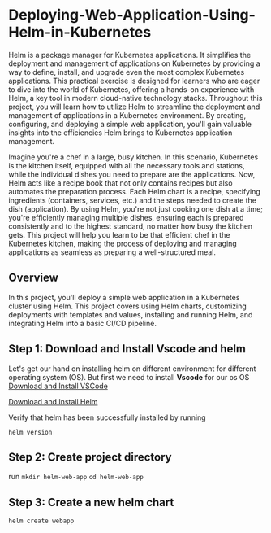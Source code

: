 # Deploying-Web-Application-Using-Helm-in-Kubernetes

Helm is a package manager for Kubernetes applications. It simplifies the deployment and management of applications on Kubernetes by providing a way to define, install, and upgrade even the most complex Kubernetes applications.
This practical exercise is designed for learners who are eager to dive into the world of Kubernetes, offering a hands-on experience with Helm, a key tool in modern cloud-native technology stacks. Throughout this project, you will learn how to utilize Helm to streamline the deployment and management of applications in a Kubernetes environment. By creating, configuring, and deploying a simple web application, you'll gain valuable insights into the efficiencies Helm brings to Kubernetes application management.

Imagine you're a chef in a large, busy kitchen. In this scenario, Kubernetes is the kitchen itself, equipped with all the necessary tools and stations, while the individual dishes you need to prepare are the applications. Now, Helm acts like a recipe book that not only contains recipes but also automates the preparation process. Each Helm chart is a recipe, specifying ingredients (containers, services, etc.) and the steps needed to create the dish (application). By using Helm, you're not just cooking one dish at a time; you're efficiently managing multiple dishes, ensuring each is prepared consistently and to the highest standard, no matter how busy the kitchen gets. This project will help you learn to be that efficient chef in the Kubernetes kitchen, making the process of deploying and managing applications as seamless as preparing a well-structured meal.

## Overview

In this project, you'll deploy a simple web application in a Kubernetes cluster using Helm. This project covers using Helm charts, customizing deployments with templates and values, installing and running Helm, and integrating Helm into a basic CI/CD pipeline.

## Step 1: Download and Install Vscode and helm

Let's get our hand on installing helm on different environment for different operating system (OS). But first we need to install **Vscode** for our os OS
[Download and Install VSCode](https://code.visualstudio.com/Download)

[Download and Install Helm](https://helm.sh/docs/intro/install/)

Verify that helm has been successfully installed by running

`helm version`

## Step 2: Create project directory

run `mkdir helm-web-app`
`cd helm-web-app`

## Step 3: Create a new helm chart

`helm create webapp`
